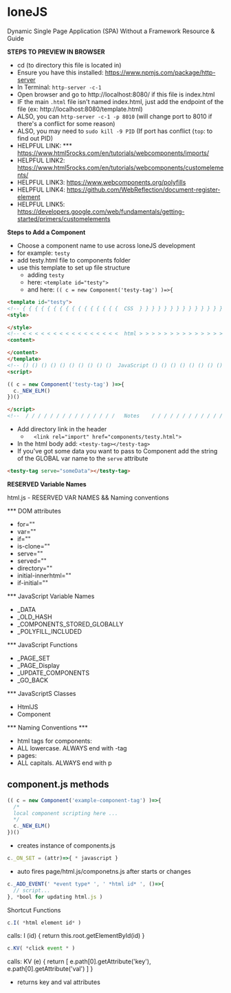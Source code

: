 # loneJS
Dynamic Single Page Application (SPA) Without a Framework Resource &amp; Guide

**STEPS TO PREVIEW IN BROWSER**
- cd (to directory this file is located in)
- Ensure you have this installed: https://www.npmjs.com/package/http-server
- In Terminal: `http-server -c-1`
- Open browser and go to http://localhost:8080/ if this file is index.html
- IF the main `.html` file isn't named index.html, just add the endpoint of the file (ex: http://localhost:8080/template.html)
- ALSO, you can `http-server -c-1 -p 8010` (will change port to 8010 if there's a conflict for some reason)
- ALSO, you may need to `sudo kill -9 PID` (If port has conflict (`top`: to find out PID)
- HELPFUL LINK: *** https://www.html5rocks.com/en/tutorials/webcomponents/imports/
- HELPFUL LINK2: https://www.html5rocks.com/en/tutorials/webcomponents/customelements/
- HELPFUL LINK3: https://www.webcomponents.org/polyfills
- HELPFUL LINK4: https://github.com/WebReflection/document-register-element
- HELPFUL LINK5: https://developers.google.com/web/fundamentals/getting-started/primers/customelements

**Steps to Add a Component**
- Choose a component name to use across loneJS development
- for example: `testy`
- add testy.html file to components folder
- use this template to set up file structure
  - adding `testy`
  - here: ` <template id="testy"> `
  - and here: `(( c = new Component('testy-tag') )=>{`


```html
<template id="testy">
<!-- { { { { { { { { { { { { { { { {  CSS  } } } } } } } } } } } } } } } } } -->
<style>

</style>
<!-- < < < < < < < < < < < < < < < <  html > > > > > > > > > > > > > > > > > -->
<content>

</content>
</template>
<!-- () () () () () () () () () ()  JavaScript () () () () () () () () () () -->
<script>

(( c = new Component('testy-tag') )=>{
  c._NEW_ELM()
})()

</script>
<!--  / / / / / / / / / / / / / / /   Notes    / / / / / / / / / / / / / / / -->
```
- Add directory link in the header
  - `  <link rel="import" href="components/testy.html">`
- In the html body add: `<testy-tag></testy-tag>`
- If you've got some data you want to pass to Component add the string of the GLOBAL var name to the `serve` attribute
```html
<testy-tag serve="someData"></testy-tag>
```

**RESERVED Variable Names**


html.js - RESERVED VAR NAMES && Naming conventions

*** DOM attributes
- for=""
- var=""
- if=""
- is-clone=""
- serve=""
- served=""
- directory=""
- initial-innerhtml=""
- if-initial=""

*** JavaScript Variable Names
- _DATA
- _OLD_HASH
- _COMPONENTS_STORED_GLOBALLY
- _POLYFILL_INCLUDED

*** JavaScript Functions
- _PAGE_SET
- _PAGE_Display
- _UPDATE_COMPONENTS
- _GO_BACK

*** JavaScriptS Classes
- HtmlJS
- Component

*** Naming Conventions ***
- html tags for components: <mycomponent-tag>
 - ALL lowercase. ALWAYS end with -tag
- pages: <SPECIALp>
 - ALL capitals. ALWAYS end with p

## component.js methods

```javascript
(( c = new Component('example-component-tag') )=>{
  /*
  local component scripting here ...
  */
  c._NEW_ELM()
})()
```
- creates instance of components.js

```javascript
c._ON_SET = (attr)=>{ * javascript }
```

- auto fires page/html.js/componetns.js after starts or changes

```javascript
c._ADD_EVENT(' *event type* ', ' *html id* ', ()=>{
  // script...
}, *bool for updating html.js )
```
Shortcut Functions

```javascript
c.I( *html element id* )
```
calls: I (id) { return this.root.getElementById(id) }

```javascript
c.KV( *click event * )
```
calls: KV (e) { return [ e.path[0].getAttribute('key'), e.path[0].getAttribute('val') ] }
  - returns key and val attributes
